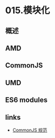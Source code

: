 # 015.模块化

## 概述

## AMD

## CommonJS

## UMD

## ES6 modules

## links

- [CommonJS 规范](https://javascript.ruanyifeng.com/nodejs/module.html)
